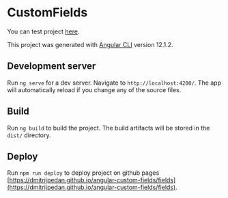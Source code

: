 # CustomFields

You can test project [here](https://dmitrijpedan.github.io/angular-custom-fields/fields).

This project was generated with [Angular CLI](https://github.com/angular/angular-cli) version 12.1.2.

## Development server

Run `ng serve` for a dev server. Navigate to `http://localhost:4200/`. The app will automatically reload if you change any of the source files.


## Build

Run `ng build` to build the project. The build artifacts will be stored in the `dist/` directory.

## Deploy

Run `npm run deploy` to deploy project on github pages [https://dmitrijpedan.github.io/angular-custom-fields/fields](https://dmitrijpedan.github.io/angular-custom-fields/fields).
